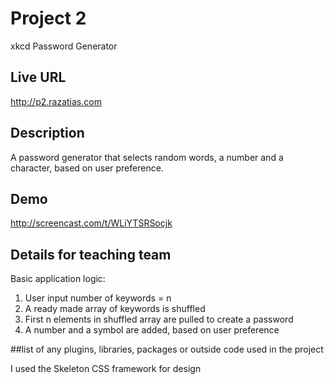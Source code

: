 # Project 2
xkcd Password Generator

## Live URL
<http://p2.razatias.com>

## Description
A password generator that selects random words, a number and a character,
based on user preference.

## Demo

<http://screencast.com/t/WLiYTSRSocjk>

## Details for teaching team

Basic application logic:
1. User input number of keywords = n
2. A ready made array of keywords is shuffled
3. First n elements in shuffled array are pulled to create a password
4. A number and a symbol are added, based on user preference

##list of any plugins, libraries, packages or outside code used in the project

I used the Skeleton CSS framework for design
